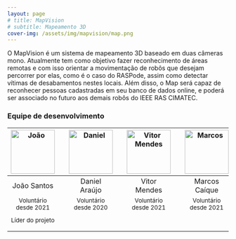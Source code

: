 ```yaml
---
layout: page
# title: MapVision
# subtitle: Mapeamento 3D
cover-img: /assets/img/mapvision/map.png
---
```


O MapVision é um sistema de mapeamento 3D baseado em duas câmeras mono. Atualmente tem como objetivo fazer reconhecimento de áreas remotas e com isso orientar a movimentação de robôs que desejam percorrer por elas, como é o caso do RASPode, assim como detectar vítimas de desabamentos nestes locais. Além disso, o Map será capaz de reconhecer pessoas cadastradas em seu banco de dados online, e poderá ser associado no futuro aos demais robôs do IEEE RAS CIMATEC.


### Equipe de desenvolvimento

<div class="row">
  <div class=" col-xl-auto offset-xl-0 col-lg-4 offset-lg-0">
    <div class="mobile-side-scroller">
      <table class="table-borderless highlight">
        <thead>
          <tr>
            <th><center><img src="{{ 'assets/img/voluntarios/joao_santos.png' | relative_url }}" width="100" alt="João" class="img-fluid rounded-circle" /></center></th>
            <th></th>
            <th><center><img src="{{ 'assets/img/voluntarios/daniel_andre.jpeg' | relative_url }}" width="100" alt="Daniel" class="img-fluid rounded-circle"/></center></th>
            <th></th>
            <th><center><img src="{{ 'assets/img/voluntarios/vitor_mendes.png' | relative_url }}" width="100" alt="Vitor Mendes" class="img-fluid rounded-circle" /></center></th>
            <th></th>
            <th><center><img src="{{ 'assets/img/voluntarios/marcos_caique.png' | relative_url }}" width="100" alt="Marcos" class="img-fluid rounded-circle"/></center></th>
          </tr>
        </thead>
        <tbody>
          <tr class="font-weight-bolder" style="text-align: center margin-top: 0">
            <td width="25%"><center>João Santos</center></td>
            <td></td>
            <td width="25%"><center>Daniel Araújo</center></td>
            <td></td>
            <td width="25%"><center>Vitor Mendes</center></td>
            <td></td>
            <td width="25%"><center>Marcos Caíque</center></td>
          </tr>
          <tr style="text-align: center" >
            <td style="vertical-align: top"><small><center>Voluntário desde 2021 <p/> Líder do projeto</center></small></td>
            <td></td>
            <td style="vertical-align: top"><small><center>Voluntário desde 2020</center></small></td>
            <td></td>
            <td style="vertical-align: top"><small><center>Voluntário desde 2021</center></small></td>
            <td></td>
            <td style="vertical-align: top"><small><center>Voluntário desde 2021</center></small></td>
          </tr>
        </tbody>
      </table>
    </div>
  </div>
</div>
